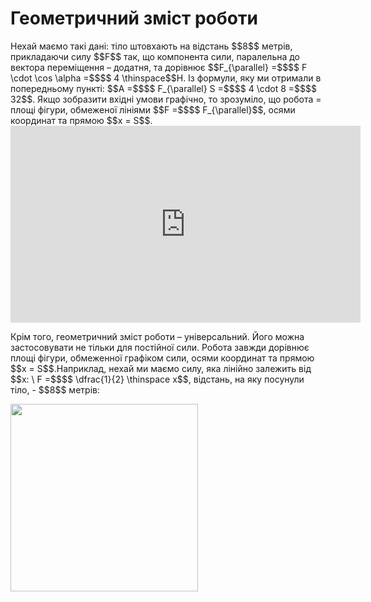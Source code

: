 # Геометричний змiст роботи

<div class="space">Нехай маємо такi данi: тiло штовхають на вiдстань $$8$$ метрiв, прикладаючи силу $$F$$ так, що компонента сили, паралельна до вектора перемiщення – додатня, та дорiвнює $$F_{\parallel} =$$$$ F \cdot \cos \alpha =$$$$ 4 \thinspace$$Н. Iз формули, яку ми отримали в попередньому пунктi: $$A =$$$$ F_{\parallel} S =$$$$ 4 \cdot 8 =$$$$ 32$$. Якщо зобразити вхiднi умови графiчно, то зрозумiло, що робота = площi фiгури, обмеженої лiнiями $$F =$$$$ F_{\parallel}$$, осями координат та прямою $$x = S$$.</div>

<div class="space"><div class="fluidMedia">
<iframe width="560" height="315" src="https://www.youtube.com/embed/O5OX6qNaMDY" frameborder="0" allowfullscreen></iframe>
</div>
<div class="popup">
</div></div>

<div class="space"><p class="p3">Крім того, геометричний змiст роботи – унiверсальний. Його можна застосовувати не тiльки для постiйної сили. Робота завжди дорiвнює площi фiгури, обмеженної графiком сили, осями координат та прямою $$x = S$$.Наприклад, нехай ми маємо силу, яка лiнiйно залежить вiд $$x: \ F =$$$$ \dfrac{1}{2} \thinspace x$$, вiдстань, на яку посунули тіло, - $$8$$ метрів:</p></div>

<img class="image" width="300"  src="https://rawgit.com/chudaol/ed-era-book-physics/master/images/chapter_7/5.png">